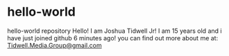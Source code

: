 # hello-world
hello-world repository
Hello! I am Joshua Tidwell Jr! I am 15 years old and i have just joined github 6 minutes ago! you can find out more about me at: Tidwell.Media.Group@gmail.com
